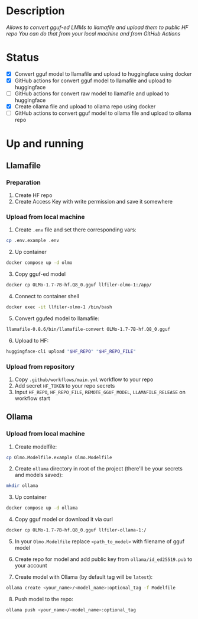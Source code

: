 # Description

*Allows to convert gguf-ed LMMs to llamafile and upload them to public HF repo*
*You can do that from your local machine and from GitHub Actions*

# Status

- [x] Convert gguf model to llamafile and upload to huggingface using docker
- [x] GitHub actions for convert gguf model to llamafile and upload to huggingface
- [ ] GitHub actions for convert raw model to llamafile and upload to huggingface
- [x] Create ollama file and upload to ollama repo using docker
- [ ] GitHub actions to convert gguf model to ollama file and upload to ollama repo

# Up and running

## Llamafile

### Preparation

1. Create HF repo
2. Create Access Key with write permission and save it somewhere

### Upload from local machine

1. Create `.env` file and set there corresponding vars:

```sh
cp .env.example .env
```

2. Up container

```sh
docker compose up -d olmo
```

3. Copy gguf-ed model

```sh
docker cp OLMo-1.7-7B-hf.Q8_0.gguf llfiler-olmo-1:/app/
```

4. Connect to container shell

```sh
docker exec -it llfiler-olmo-1 /bin/bash
```

5. Convert ggufed model to llamafile:

```sh
llamafile-0.8.6/bin/llamafile-convert OLMo-1.7-7B-hf.Q8_0.gguf
```

6. Upload to HF:

```sh
huggingface-cli upload "$HF_REPO" "$HF_REPO_FILE"
```

### Upload from repository

1. Copy `.github/workflows/main.yml` workflow to your repo
2. Add secret `HF_TOKEN` to your repo secrets
3. Input `HF_REPO`, `HF_REPO_FILE`, `REMOTE_GGUF_MODEL`, `LLAMAFILE_RELEASE` on workflow start

## Ollama

### Upload from local machine

1. Create modelfile:

```sh
cp Olmo.Modelfile.example Olmo.Modelfile
```

2. Create `ollama` directory in root of the project (there'll be your secrets and models saved):

```sh
mkdir ollama
```

3. Up container

```sh
docker compose up -d ollama
```

4. Copy gguf model or download it via curl

```sh
docker cp OLMo-1.7-7B-hf.Q8_0.gguf llfiler-ollama-1:/
```

5. In your `Olmo.Modelfile` replace `<path_to_model>` with filename of gguf model

6. Create repo for model and add public key from `ollama/id_ed25519.pub` to your account

7. Create model with Ollama (by default tag will be `latest`):

```sh
ollama create <your_name>/<model_name>:optional_tag -f Modelfile
```

8. Push model to the repo:

```sh
ollama push <your_name>/<model_name>:optional_tag
```

